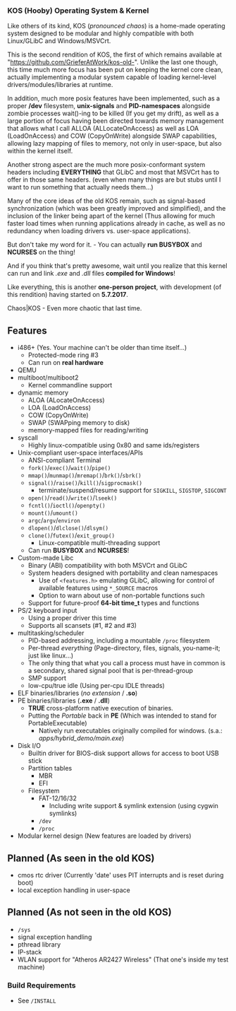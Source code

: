 
### <b>KOS (Hooby) Operating System & Kernel</b> ###

Like others of its kind, KOS (<i>pronounced chaos</i>) is a home-made operating system designed to be modular and highly compatible with both Linux/GLibC and Windows/MSVCrt.

This is the second rendition of KOS, the first of which remains available at "https://github.com/GrieferAtWork/kos-old-".
Unlike the last one though, this time much more focus has been put on keeping the kernel core clean, actually implementing a modular system capable of loading kernel-level drivers/modules/libraries at runtime.

In addition, much more posix features have been implemented, such as a proper <b>/dev</b> filesystem, <b>unix-signals</b> and <b>PID-namespaces</b> alongside zombie processes wait()-ing to be killed (If you get my drift), as well as a large portion of focus having been directed towards memory management that allows what I call ALLOA (ALLocateOnAccess) as well as LOA (LoadOnAccess) and COW (CopyOnWrite) alongside SWAP capabilities, allowing lazy mapping of files to memory, not only in user-space, but also within the kernel itself.

Another strong aspect are the much more posix-conformant system headers including <b>EVERYTHING</b> that GLibC and most that MSVCrt has to offer in those same headers. (even when many things are but stubs until I want to run something that actually needs them...)

Many of the core ideas of the old KOS remain, such as signal-based synchronization (which was been greatly improved and simplified), and the inclusion of the linker being apart of the kernel (Thus allowing for much faster load times when running applications already in cache, as well as no redundancy when loading drivers vs. user-space applications).

But don't take my word for it. - You can actually <b>run BUSYBOX</b> and <b>NCURSES</b> on the thing!

And if you think that's pretty awesome, wait until you realize that this kernel can run and link <i>.exe</i> and <i>.dll</i> files <b>compiled for Windows</b>!

Like everything, this is another <b>one-person project</b>, with development (of this rendition) having started on <b>5.7.2017</b>.

Chaos|KOS - Even more chaotic that last time.

## Features ##
 - i486+ (Yes. Your machine can't be older than time itself...)
   - Protected-mode ring #3
   - Can run on <b>real hardware</b>
 - QEMU
 - multiboot/multiboot2
   - Kernel commandline support
 - dynamic memory
   - ALOA (ALocateOnAccess)
   - LOA (LoadOnAccess)
   - COW (CopyOnWrite)
   - SWAP (SWAPping memory to disk)
   - memory-mapped files for reading/writing
 - syscall
   - Highly linux-compatible using 0x80 and same ids/registers
 - Unix-compliant user-space interfaces/APIs
   - ANSI-compliant Terminal
   - <code>fork()</code>/<code>exec()</code>/<code>wait()</code>/<code>pipe()</code>
   - <code>mmap()</code>/<code>munmap()</code>/<code>mremap()</code>/<code>brk()</code>/<code>sbrk()</code>
   - <code>signal()</code>/<code>raise()</code>/<code>kill()</code>/<code>sigprocmask()</code>
     - terminate/suspend/resume support for <code>SIGKILL</code>, <code>SIGSTOP</code>, <code>SIGCONT</code>
   - <code>open()</code>/<code>read()</code>/<code>write()</code>/<code>lseek()</code>
   - <code>fcntl()</code>/<code>ioctl()</code>/<code>openpty()</code>
   - <code>mount()</code>/<code>umount()</code>
   - <code>argc</code>/<code>argv</code>/<code>environ</code>
   - <code>dlopen()</code>/<code>dlclose()</code>/<code>dlsym()</code>
   - <code>clone()</code>/<code>futex()</code>/<code>exit_group()</code>
     - Linux-compatible multi-threading support
   - Can run <b>BUSYBOX</b> and <b>NCURSES</b>!
 - Custom-made Libc
   - Binary (ABI) compatibility with both MSVCrt and GLibC
   - System headers designed with portability and clean namespaces
     - Use of <code>\<features.h\></code> emulating GLibC, allowing for control of available features using <code>\*\_SOURCE</code> macros
     - Option to warn about use of non-portable functions such
   - Support for future-proof <b>64-bit time\_t</b> types and functions
 - PS/2 keyboard input
   - Using a proper driver this time
   - Supports all scansets (#1, #2 and #3)
 - multitasking/scheduler
   - PID-based addressing, including a mountable <code>/proc</code> filesystem
   - Per-thread _everything_ (Page-directory, files, signals, you-name-it; just like linux...)
   - The only thing that what you call a process must have in common is a secondary, shared signal pool that is per-thread-group
   - SMP support
   - low-cpu/true idle (Using per-cpu IDLE threads)
 - ELF binaries/libraries (<i>no extension</i> / <b>.so</b>)
 - PE binaries/libraries (<b>.exe</b> / <b>.dll</b>)
   - <b>TRUE</b> cross-platform native execution of binaries.
   - Putting the <i>Portable</i> back in <b>PE</b> (Which was intended to stand for PortableExecutable)
     - Natively run executables originally compiled for windows. (s.a.: <i>apps/hybrid_demo/main.exe</i>)
 - Disk I/O
   - Builtin driver for BIOS-disk support allows for access to boot USB stick
   - Partition tables
     - MBR
     - EFI
   - Filesystem
     - FAT-12/16/32
       - Including write support & symlink extension (using cygwin symlinks)
     - <code>/dev</code>
     - <code>/proc</code>
 - Modular kernel design (New features are loaded by drivers)

## Planned (As seen in the old KOS) ##
 - cmos rtc driver (Currently 'date' uses PIT interrupts and is reset during boot)
 - local exception handling in user-space

## Planned (As not seen in the old KOS) ##
 - <code>/sys</code>
 - signal exception handling
 - pthread library
 - IP-stack
 - WLAN support for "Atheros AR2427 Wireless" (That one's inside my test machine)


### Build Requirements ###
 - See <code>/INSTALL</code>



